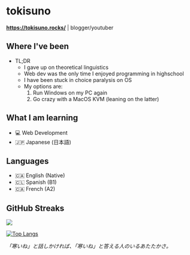 # tokisuno
**https://tokisuno.rocks/** | blogger/youtuber
## Where I've been
- TL;DR
  * I gave up on theoretical linguistics
  * Web dev was the only time I enjoyed programming in highschool
  * I have been stuck in choice paralysis on OS
  * My options are:
    1. Run Windows on my PC again
    2. Go crazy with a MacOS KVM (leaning on the latter)

## What I am learning 
- 💻 Web Development
- 🇯🇵 Japanese (日本語)

## Languages
- 🇨🇦 English (Native)
- 🇨🇱 Spanish (B1)
- 🇨🇦 French  (A2)

## GitHub Streaks
<a href="https://git.io/streak-stats">
 <img src="https://streak-stats.demolab.com?user=tokisuno&theme=tokyonight&border_radius=5&date_format=%5BY.%5Dn.j"/>
</a>

[![Top Langs](https://github-readme-stats.vercel.app/api/top-langs/?username=tokisuno&hide=html&theme=dark)](https://github.com/anuraghazra/github-readme-stats)

*「寒いね」と話しかければ、「寒いね」と答える人のいるあたたかさ。*
